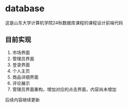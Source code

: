 # database

这是山东大学计算机学院24秋数据库课程的课程设计前端代码
## 目前实现
1.  市场界面
2.  管理员界面
3.  登录界面
4.  个人主页
5.  商品详细界面
6.  评论展示
7.  管理员界面重构，增加对应的点击界面，内容尚未增加
   
后续内容继续更新


